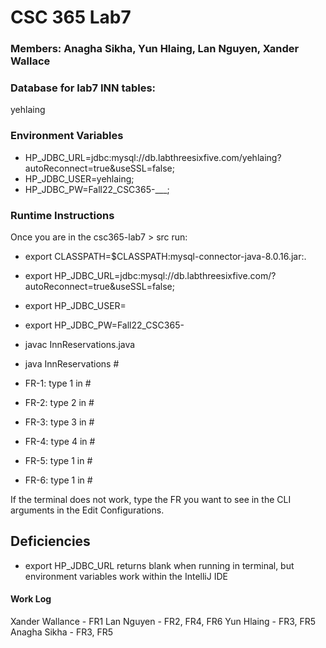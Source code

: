 # CSC 365 Lab7

### Members: Anagha Sikha, Yun Hlaing, Lan Nguyen, Xander Wallace

### Database for lab7 INN tables: 
yehlaing

### Environment Variables
- HP_JDBC_URL=jdbc:mysql://db.labthreesixfive.com/yehlaing?autoReconnect=true&useSSL=false;
- HP_JDBC_USER=yehlaing;
- HP_JDBC_PW=Fall22_CSC365-___;

### Runtime Instructions

Once you are in the csc365-lab7 > src run:

- export CLASSPATH=$CLASSPATH:<path>mysql-connector-java-8.0.16.jar:.
- export HP_JDBC_URL=jdbc:mysql://db.labthreesixfive.com/<username>?autoReconnect=true&useSSL=false;
- export HP_JDBC_USER=<username>
- export HP_JDBC_PW=Fall22_CSC365-<password>

- javac InnReservations.java
- java InnReservations #

- FR-1: type 1 in #
- FR-2: type 2 in #
- FR-3: type 3 in #
- FR-4: type 4 in #
- FR-5: type 1 in #
- FR-6: type 1 in #
  
If the terminal does not work, type the FR you want to see in the CLI arguments in the Edit Configurations.

## Deficiencies
- export HP_JDBC_URL returns blank when running in terminal, but environment variables work within the IntelliJ IDE

#### Work Log
Xander Wallance - FR1
Lan Nguyen - FR2, FR4, FR6
Yun Hlaing - FR3, FR5
Anagha Sikha - FR3, FR5
